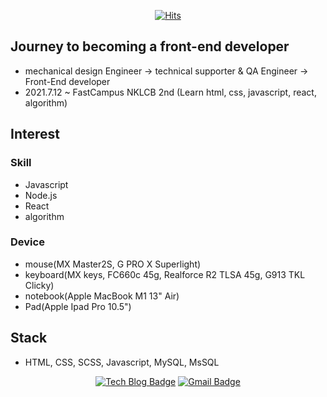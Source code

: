 <div align=center>
	
  [![Hits](https://hits.seeyoufarm.com/api/count/incr/badge.svg?url=https%3A%2F%2Fgithub.com%2Fjoker77z&count_bg=%2379C83D&title_bg=%23555555&icon=&icon_color=%23E7E7E7&title=hits&edge_flat=false)](https://hits.seeyoufarm.com)
	
</div>

## Journey to becoming a front-end developer
- mechanical design Engineer -> technical supporter & QA Engineer -> Front-End developer
- 2021.7.12 ~ FastCampus NKLCB 2nd (Learn html, css, javascript, react, algorithm)

## Interest
### Skill 
- Javascript
- Node.js
- React
- algorithm

### Device
- mouse(MX Master2S, G PRO X Superlight)
- keyboard(MX keys, FC660c 45g, Realforce R2 TLSA 45g, G913 TKL Clicky)
- notebook(Apple MacBook M1 13" Air)
- Pad(Apple Ipad Pro 10.5")

## Stack
- HTML, CSS, SCSS, Javascript, MySQL, MsSQL


<div align=center>

  [![Tech Blog Badge](http://img.shields.io/badge/-Tech%20blog-black?style=flat-square&logo=github&link=https://joker77z.github.io/)](https://joker77z.github.io/)
[![Gmail Badge](https://img.shields.io/badge/Gmail-d14836?style=flat-square&logo=Gmail&logoColor=white&link=mailto:know12392@gmail.com)](mailto:know12392@gmail.com)
<!-- 	[![Linkedin Badge](https://img.shields.io/badge/-LinkedIn-blue?style=flat-square&logo=Linkedin&logoColor=white&link=https://www.linkedin.com/in/seong-yun-byeon-8183a8113/)](https://www.linkedin.com/in/seong-yun-byeon-8183a8113/) -->
  
  
</div>
